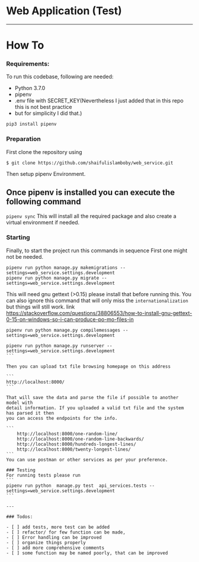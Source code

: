 # Web Application (Test)

---


# How To

### Requirements:

To run this codebase, following are needed:
- Python 3.7.0
- pipenv
- .env file with SECRET_KEY(Nevertheless I just added that in this repo this is not best practice
- but for simplicity I did that.)

```
pip3 install pipenv
```


### Preparation

First clone the repository using
```
$ git clone https://github.com/shaifulislamboby/web_service.git
```
Then setup pipenv Environment.

## Once pipenv is installed you can execute the following command
`pipenv sync`  This will install all the required package and
 also create a virtual environment if needed.

### Starting

Finally, to start the project run this commands in sequence
First one might not be needed.
```
pipenv run python manage.py makemigrations --settings=web_service.settings.development  
pipenv run python manage.py migrate --settings=web_service.settings.development
```
This will need gnu gettext (>0.15) please install that before running this. You can also
ignore this command that will only miss the `internationalization` but things will still work.
link https://stackoverflow.com/questions/38806553/how-to-install-gnu-gettext-0-15-on-windows-so-i-can-produce-po-mo-files-in
```
pipenv run python manage.py compilemessages --settings=web_service.settings.development
```

````
pipenv run python manage.py runserver --settings=web_service.settings.development
```

Then you can upload txt file browsing homepage on this address

```
http://localhost:8000/
```

That will save the data and parse the file if possible to another model with 
detail information. If you uploaded a valid txt file and the system has parsed it then 
you can access the endpoints for the info.

```
    http://localhost:8000/one-random-line/
    http://localhost:8000/one-random-line-backwards/
    http://localhost:8000/hundreds-longest-lines/
    http://localhost:8000/twenty-longest-lines/
```
You can use postman or other services as per your preference.

### Testing
For running tests please run 
```
pipenv run python  manage.py test  api_services.tests --settings=web_service.settings.development
```

---

### Todos:

- [ ] add tests, more test can be added
- [ ] refactor/ for few function can be made, 
- [ ] Error handling can be improved
- [ ] organize things properly
- [ ] add more comprehensive comments
- [ ] some function may be named poorly, that can be improved 

